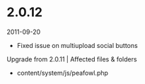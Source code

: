 # 2.0.12

2011-09-20

- Fixed issue on multiupload social buttons

Upgrade from 2.0.11 | Affected files & folders
- content/system/js/peafowl.php